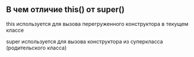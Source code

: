 ## В чем отличие this() от super()

this используется для вызова перегруженного конструктора в текущем классе

super используется для вызова конструктора из суперкласса (родительского класса)
